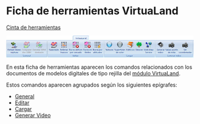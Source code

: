 # Ficha de herramientas VirtuaLand

[Cinta de herramientas](../../untitled-12/)

![](../../../.gitbook/assets/ficha-de-herramientas-virtualand.jpg)

En esta ficha de herramientas aparecen los comandos relacionados con los documentos de modelos digitales de tipo rejilla del [módulo VirtuaLand](../../untitled-289/).

Estos comandos aparecen agrupados según los siguientes epígrafes:

* [General](untitled-333.md)
* [Editar](untitled-332.md)
* [Cargar](untitled-331.md)
* [Generar Video](untitled-334.md)

